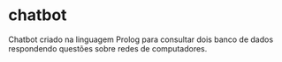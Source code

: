 # chatbot
Chatbot criado na linguagem Prolog para consultar dois banco de dados respondendo questões sobre redes de computadores.
